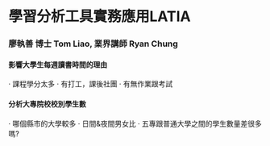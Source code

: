 # 學習分析工具實務應用LATIA
### 廖執善 博士 Tom Liao, 	業界講師 Ryan Chung

#### 影響大學生每週讀書時間的理由
· 課程學分太多
· 有打工，課後社團
· 有無作業跟考試
#### 分析大專院校校別學生數
· 哪個縣市的大學較多
· 日間&夜間男女比
· 五專跟普通大學之間的學生數量差很多嗎?
